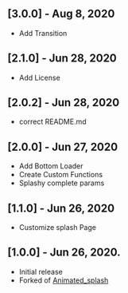 ## [3.0.0] - Aug 8, 2020

* Add Transition

## [2.1.0] - Jun 28, 2020

* Add License

## [2.0.2] - Jun 28, 2020

* correct README.md

## [2.0.0] - Jun 27, 2020

* Add Bottom Loader
* Create Custom Functions
* Splashy complete params

## [1.1.0] - Jun 26, 2020

* Customize splash Page

## [1.0.0] - Jun 26, 2020.

* Initial release
* Forked of [Animated_splash](https://pub.dev/packages/animated_splash)
